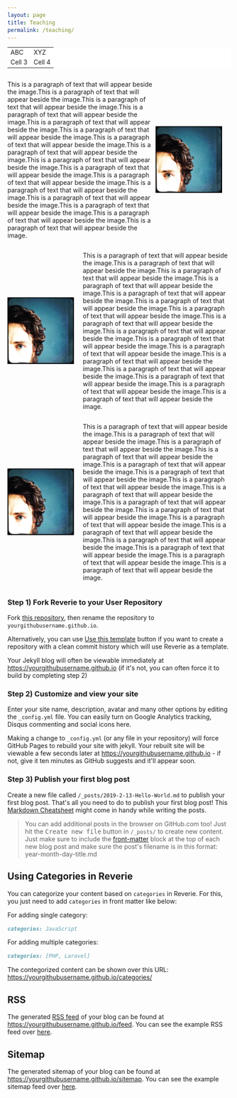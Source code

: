 ```yaml
---
layout: page
title: Teaching
permalink: /teaching/
---
```


<style>
  .no-border, .no-border td, .no-border th {
    border: none;
      background-color: white;
  }
  table {
   border-collapse: collapse;
}

table tr, table td, table th {
   border: none;
}
</style>

<table class="no-border">
  <tr>
    <td>ABC</td>
    <td>XYZ</td>
  </tr>
  <tr>
    <td>Cell 3</td>
    <td>Cell 4</td>
  </tr>
</table>



<style>
.content {
  display: flex;
  align-items: center; /* This is optional and aligns the image and text vertically */
}

.content-image {
  margin-right: 20px; /* Add some space between the image and the text */
  width: 150px;  /* Set the width of the image */
  height: auto;  /* This makes the image height adjust to the width while maintaining the aspect ratio */
}

.content-text {
  flex-grow: 1; /* Allows the text to take up any remaining space */
}
</style>

<div class="content">
  <p class="content-text">
    This is a paragraph of text that will appear beside the image.This is a paragraph of text that will appear beside the image.This is a paragraph of text that will appear beside the image.This is a paragraph of text that will appear beside the image.This is a paragraph of text that will appear beside the image.This is a paragraph of text that will appear beside the image.This is a paragraph of text that will appear beside the image.This is a paragraph of text that will appear beside the image.This is a paragraph of text that will appear beside the image.This is a paragraph of text that will appear beside the image.This is a paragraph of text that will appear beside the image.This is a paragraph of text that will appear beside the image.This is a paragraph of text that will appear beside the image.This is a paragraph of text that will appear beside the image.This is a paragraph of text that will appear beside the image.This is a paragraph of text that will appear beside the image.
  </p>
    <img src="/images/image.jpg" alt="description" class="content-image" />
</div>

<div class="content">
  <img src="https://github.com/cdgls/cdgls.github.io/blob/master/images/image.jpg" alt="description" class="content-image" />
  <p class="content-text">
    This is a paragraph of text that will appear beside the image.This is a paragraph of text that will appear beside the image.This is a paragraph of text that will appear beside the image.This is a paragraph of text that will appear beside the image.This is a paragraph of text that will appear beside the image.This is a paragraph of text that will appear beside the image.This is a paragraph of text that will appear beside the image.This is a paragraph of text that will appear beside the image.This is a paragraph of text that will appear beside the image.This is a paragraph of text that will appear beside the image.This is a paragraph of text that will appear beside the image.This is a paragraph of text that will appear beside the image.This is a paragraph of text that will appear beside the image.This is a paragraph of text that will appear beside the image.This is a paragraph of text that will appear beside the image.This is a paragraph of text that will appear beside the image.
  </p>
</div>

<div class="content">
  <img src="images/image.jpg" alt="description" class="content-image" />
  <p class="content-text">
    This is a paragraph of text that will appear beside the image.This is a paragraph of text that will appear beside the image.This is a paragraph of text that will appear beside the image.This is a paragraph of text that will appear beside the image.This is a paragraph of text that will appear beside the image.This is a paragraph of text that will appear beside the image.This is a paragraph of text that will appear beside the image.This is a paragraph of text that will appear beside the image.This is a paragraph of text that will appear beside the image.This is a paragraph of text that will appear beside the image.This is a paragraph of text that will appear beside the image.This is a paragraph of text that will appear beside the image.This is a paragraph of text that will appear beside the image.This is a paragraph of text that will appear beside the image.This is a paragraph of text that will appear beside the image.This is a paragraph of text that will appear beside the image.
  </p>
</div>




### Step 1) Fork Reverie to your User Repository

Fork [this repository](https://github.com/amitmerchant1990/reverie), then rename the repository to `yourgithubusername.github.io`.

Alternatively, you can use [Use this template](https://github.com/amitmerchant1990/reverie/generate) button if you want to create a repository with a clean commit history which will use Reverie as a template.

Your Jekyll blog will often be viewable immediately at <https://yourgithubusername.github.io> (if it's not, you can often force it to build by completing step 2)

### Step 2) Customize and view your site

Enter your site name, description, avatar and many other options by editing the `_config.yml` file. You can easily turn on Google Analytics tracking, Disqus commenting and social icons here.

Making a change to `_config.yml` (or any file in your repository) will force GitHub Pages to rebuild your site with jekyll. Your rebuilt site will be viewable a few seconds later at <https://yourgithubusername.github.io> - if not, give it ten minutes as GitHub suggests and it'll appear soon.

### Step 3) Publish your first blog post

Create a new file called `/_posts/2019-2-13-Hello-World.md` to publish your first blog post. That's all you need to do to publish your first blog post! This [Markdown Cheatsheet](https://github.com/adam-p/markdown-here/wiki/Markdown-Cheatsheet) might come in handy while writing the posts.

> You can add additional posts in the browser on GitHub.com too! Just hit the <kbd>Create new file</kbd> button in `/_posts/` to create new content. Just make sure to include the [front-matter](http://jekyllrb.com/docs/frontmatter/) block at the top of each new blog post and make sure the post's filename is in this format: year-month-day-title.md

## Using Categories in Reverie

You can categorize your content based on `categories` in Reverie. For this, you just need to add `categories` in front matter like below:

For adding single category:

```md
categories: JavaScript
```

For adding multiple categories:

```md
categories: [PHP, Laravel]
```

The contegorized content can be shown over this URL: <https://yourgithubusername.github.io/categories/>

## RSS

The generated [RSS feed](https://en.wikipedia.org/wiki/RSS) of your blog can be found at <https://yourgithubusername.github.io/feed>. You can see the example RSS feed over [here](https://www.amitmerchant.com/reverie/feed).

## Sitemap

The generated sitemap of your blog can be found at <https://yourgithubusername.github.io/sitemap>. You can see the example sitemap feed over [here](https://www.amitmerchant.com/reverie/sitemap).

